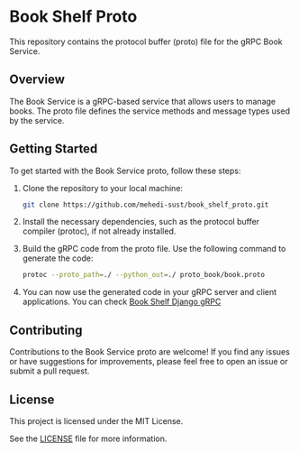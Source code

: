 # Book Shelf Proto

This repository contains the protocol buffer (proto) file for the gRPC Book Service.

## Overview

The Book Service is a gRPC-based service that allows users to manage books. The proto file defines the service methods and message types used by the service.

## Getting Started

To get started with the Book Service proto, follow these steps:

1. Clone the repository to your local machine:

   ```bash
   git clone https://github.com/mehedi-sust/book_shelf_proto.git
   ```

2. Install the necessary dependencies, such as the protocol buffer compiler (protoc), if not already installed.

3. Build the gRPC code from the proto file. Use the following command to generate the code:
   ```bash
   protoc --proto_path=./ --python_out=./ proto_book/book.proto
   ```

4. You can now use the generated code in your gRPC server and client applications. You can check [Book Shelf Django gRPC](https://github.com/mehedi-sust/book_shelf_django_gRPC.git)

## Contributing

Contributions to the Book Service proto are welcome! If you find any issues or have suggestions for improvements, please feel free to open an issue or submit a pull request.

## License

This project is licensed under the MIT License. 

See the [LICENSE](LICENSE) file for more information.
